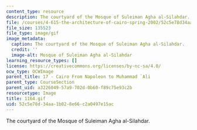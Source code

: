 ```yaml
---
content_type: resource
description: The courtyard of the Mosque of Suleiman Agha al-Silahdar.
file: /courses/4-615-the-architecture-of-cairo-spring-2002/52c5e78d34aa1b028e66c2a0497e15ac_1164.gif
file_size: 135523
file_type: image/gif
image_metadata:
  caption: The courtyard of the Mosque of Suleiman Agha al-Silahdar.
  credit: ''
  image-alt: Mosque of Suleiman Agha al-Silahdar
learning_resource_types: []
license: https://creativecommons.org/licenses/by-nc-sa/4.0/
ocw_type: OCWImage
parent_title: 17 - Cairo From Napoleon to Muhammad `Ali
parent_type: CourseSection
parent_uid: a3226049-57a9-702d-0b60-f89c75e93c2b
resourcetype: Image
title: 1164.gif
uid: 52c5e78d-34aa-1b02-8e66-c2a0497e15ac
---
```

The courtyard of the Mosque of Suleiman Agha al-Silahdar.